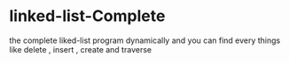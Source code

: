 # linked-list-Complete
the complete liked-list program dynamically and you can find every things like delete , insert , create and traverse
